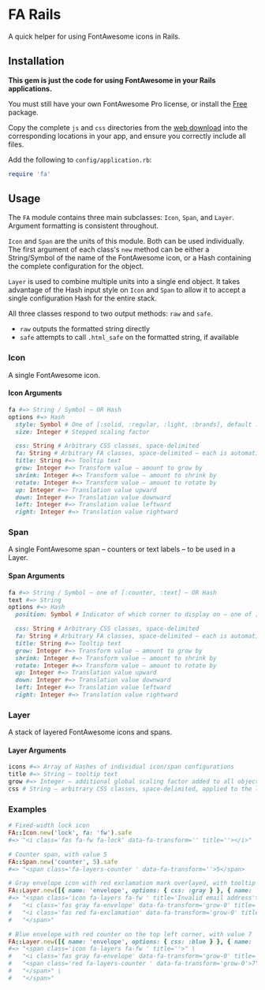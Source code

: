 # FA Rails

A quick helper for using FontAwesome icons in Rails.

## Installation

**This gem is just the code for using FontAwesome in your Rails applications.**

You must still have your own FontAwesome Pro license, or install the
[Free](https://use.fontawesome.com/releases/v5.2.0/fontawesome-free-5.2.0-web.zip)
package.

Copy the complete `js` and `css` directories from the
[web download](https://fontawesome.com/releases/5.2.0/web/download) into the
corresponding locations in your app, and ensure you correctly include all files.

Add the following to `config/application.rb`:

```ruby
require 'fa'
```

## Usage

The `FA` module contains three main subclasses: `Icon`, `Span`, and `Layer`.
Argument formatting is consistent throughout.

`Icon` and `Span` are the units of this module. Both can be used individually.  
The first argument of each class's `new` method can be either a String/Symbol of
the name of the FontAwesome icon, or a Hash containing the complete
configuration for the object.

`Layer` is used to combine multiple units into a single end object. It takes
advantage of the Hash input style on `Icon` and `Span` to allow it to accept a
single configuration Hash for the entire stack.

All three classes respond to two output methods: `raw` and `safe`.

- `raw` outputs the formatted string directly
- `safe` attempts to call `.html_safe` on the formatted string, if available

### Icon

A single FontAwesome icon.

#### Icon Arguments

```ruby
fa #=> String / Symbol – OR Hash
options #=> Hash
  style: Symbol # One of [:solid, :regular, :light, :brands], default :solid
  size: Integer # Stepped scaling factor

  css: String # Arbitrary CSS classes, space-delimited
  fa: String # Arbitrary FA classes, space-delimited – each is automatically prefixed with `fa-`
  title: String #=> Tooltip text
  grow: Integer #=> Transform value – amount to grow by
  shrink: Integer #=> Transform value – amount to shrink by
  rotate: Integer #=> Transform value – amount to rotate by
  up: Integer #=> Translation value upward
  down: Integer #=> Translation value downward
  left: Integer #=> Translation value leftward
  right: Integer #=> Translation value rightward
```

### Span

A single FontAwesome span – counters or text labels – to be used in a Layer.

#### Span Arguments

```ruby
fa #=> String / Symbol – one of [:counter, :text] – OR Hash
text #=> String
options #=> Hash
  position: Symbol # Indicator of which corner to display on – one of [:tr, :tl, :br, :bl]

  css: String # Arbitrary CSS classes, space-delimited
  fa: String # Arbitrary FA classes, space-delimited – each is automatically prefixed with `fa-`
  title: String #=> Tooltip text
  grow: Integer #=> Transform value – amount to grow by
  shrink: Integer #=> Transform value – amount to shrink by
  rotate: Integer #=> Transform value – amount to rotate by
  up: Integer #=> Translation value upward
  down: Integer #=> Translation value downward
  left: Integer #=> Translation value leftward
  right: Integer #=> Translation value rightward
```

### Layer

A stack of layered FontAwesome icons and spans.

#### Layer Arguments

```ruby
icons #=> Array of Hashes of individual icon/span configurations
title #=> String – tooltip text
grow #=> Integer – additional global scaling factor added to all objects in the stack
css # String – arbitrary CSS classes, space-delimited, applied to the layer stack
```

### Examples

```ruby
# Fixed-width lock icon
FA::Icon.new('lock', fa: 'fw').safe
#=> "<i class='fas fa-fw fa-lock' data-fa-transform='' title=''></i>"

# Counter span, with value 5
FA::Span.new('counter', 5).safe
#=> "<span class='fa-layers-counter ' data-fa-transform=''>5</span>

# Gray envelope icon with red exclamation mark overlayed, with tooltip 'Invalid email address'
FA::Layer.new([{ name: 'envelope', options: { css: :gray } }, { name: 'exclamation', options: { css: :red } }], title: 'Invalid email address').safe
#=> "<span class='icon fa-layers fa-fw ' title='Invalid email address'>" \
#   "<i class='fas gray fa-envelope' data-fa-transform='grow-0' title=''></i>" \
#   "<i class='fas red fa-exclamation' data-fa-transform='grow-0' title=''></i>" \
#   "</span>"

# Blue envelope with red counter on the top left corner, with value 7
FA::Layer.new([{ name: 'envelope', options: { css: :blue } }, { name: 'counter', text: 7, options: { css: :red, position: :tl } }]).safe
#=> "<span class='icon fa-layers fa-fw ' title=''>" \
#   "<i class='fas gray fa-envelope' data-fa-transform='grow-0' title=''></i>" \
#   "<span class='red fa-layers-counter ' data-fa-transform='grow-0'>7" \
#   "</span>" \
#   "</span>"
```
